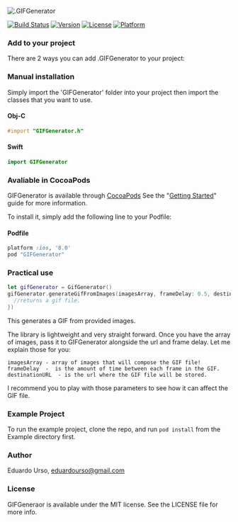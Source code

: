 ![.GIFGenerator](http://i.imgur.com/IDEiCl2.png?1)

[![Build Status](https://travis-ci.org/eduardourso/GIFGenerator.svg?branch=master)](https://travis-ci.org/eduardourso/GIFGenerator)
[![Version](https://img.shields.io/cocoapods/v/GIFGenerator.svg?style=flat)](http://cocoapods.org/pods/GIFGenerator)
[![License](https://img.shields.io/cocoapods/l/GIFGenerator.svg?style=flat)](http://cocoapods.org/pods/GIFGenerator)
[![Platform](https://img.shields.io/cocoapods/p/GIFGenerator.svg?style=flat)](http://cocoapods.org/pods/GIFGenerator)

### Add to your project
There are 2 ways you can add .GIFGenerator to your project:

### Manual installation
Simply import the 'GIFGenerator' folder into your project then import the classes that you want to use.

#### Obj-C
```objective-c
#import "GIFGenerator.h"
``` 
#### Swift
```swift
import GIFGenerator
``` 

### Avaliable in CocoaPods
GIFGenerator is available through [CocoaPods](https://cocoapods.org) See the "[Getting Started](http://guides.cocoapods.org/syntax/podfile.html)" guide for more information.

To install it, simply add the following line to your Podfile:

#### Podfile
```ruby
platform :ios, '8.0'
pod "GIFGenerator"
```

### Practical use
```swift
let gifGenerator = GifGenerator()
gifGenerator.generateGifFromImages(imagesArray, frameDelay: 0.5, destinationURL: url, callback: { (data, error) -> () in
  //returns a gif file.
})
```
This generates a GIF from provided images.

The library is lightweight and very straight forward. Once you have the array of images, pass it to GIFGenerator alongside the url and frame delay. 
Let me explain those for you: 
```
imagesArray - array of images that will compose the GIF file!
frameDelay  -  is the amount of time between each frame in the GIF.
destinationURL  - is the url where the GIF file will be stored.
```
I recommend you to play with those parameters to see how it can affect the GIF file.

### Example Project
To run the example project, clone the repo, and run `pod install` from the Example directory first.

### Author
Eduardo Urso, eduardourso@gmail.com

### License
GIFGeneraor is available under the MIT license. See the LICENSE file for more info.
